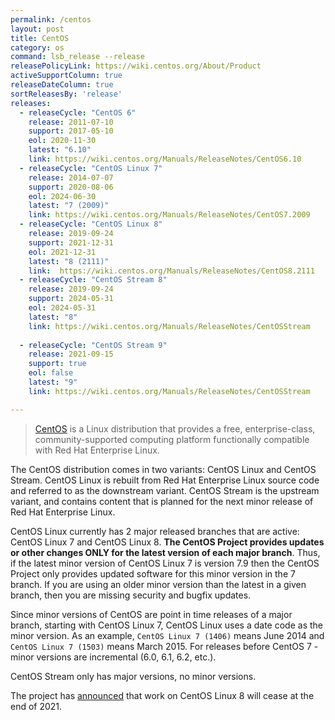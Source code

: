 ```yaml
---
permalink: /centos
layout: post
title: CentOS
category: os
command: lsb_release --release
releasePolicyLink: https://wiki.centos.org/About/Product
activeSupportColumn: true
releaseDateColumn: true
sortReleasesBy: 'release'
releases:
  - releaseCycle: "CentOS 6"
    release: 2011-07-10
    support: 2017-05-10
    eol: 2020-11-30
    latest: "6.10"
    link: https://wiki.centos.org/Manuals/ReleaseNotes/CentOS6.10
  - releaseCycle: "CentOS Linux 7"
    release: 2014-07-07
    support: 2020-08-06
    eol: 2024-06-30
    latest: "7 (2009)"
    link: https://wiki.centos.org/Manuals/ReleaseNotes/CentOS7.2009
  - releaseCycle: "CentOS Linux 8"
    release: 2019-09-24
    support: 2021-12-31
    eol: 2021-12-31
    latest: "8 (2111)"
    link:  https://wiki.centos.org/Manuals/ReleaseNotes/CentOS8.2111
  - releaseCycle: "CentOS Stream 8"
    release: 2019-09-24
    support: 2024-05-31
    eol: 2024-05-31
    latest: "8"
    link: https://wiki.centos.org/Manuals/ReleaseNotes/CentOSStream
    
  - releaseCycle: "CentOS Stream 9"
    release: 2021-09-15
    support: true
    eol: false
    latest: "9"
    link: https://wiki.centos.org/Manuals/ReleaseNotes/CentOSStream

---
```


> [CentOS](https://centos.org/) is a Linux distribution that provides a free, enterprise-class, community-supported computing platform functionally compatible with Red Hat Enterprise Linux.

The CentOS distribution comes in two variants: CentOS Linux and CentOS Stream.  CentOS Linux is rebuilt from Red Hat Enterprise Linux source code and referred to as the downstream variant.  CentOS Stream is the upstream variant, and contains content that is planned for the next minor release of Red Hat Enterprise Linux.

CentOS Linux currently has 2 major released branches that are active: CentOS Linux 7 and CentOS Linux 8. **The CentOS Project provides updates or other changes ONLY for the latest version of each major branch**. Thus, if the latest minor version of CentOS Linux 7 is version 7.9 then the CentOS Project only provides updated software for this minor version in the 7 branch. If you are using an older minor version than the latest in a given branch, then you are missing security and bugfix updates.

Since minor versions of CentOS are point in time releases of a major branch, starting with CentOS Linux 7, CentOS Linux uses a date code as the minor version. As an example, `CentOS Linux 7 (1406)` means June 2014 and `CentOS Linux 7 (1503)` means March 2015. For releases before CentOS 7 - minor versions are incremental (6.0, 6.1, 6.2, etc.).

CentOS Stream only has major versions, no minor versions.

The project has [announced](https://blog.centos.org/2020/12/future-is-centos-stream/) that work on CentOS Linux 8 will cease at the end of 2021.
